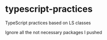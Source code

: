 # typescript-practices
TypeScript practices based on LS classes

Ignore all the not necessary packages I pushed
